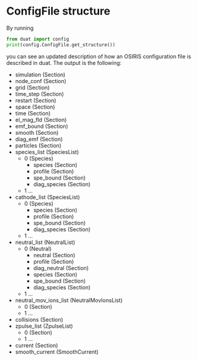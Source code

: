 # ConfigFile structure
By running
```python
from duat import config
print(config.ConfigFile.get_structure())
```
you can see an updated description of how an OSIRIS configuration file is described in duat.
The output is the following:

- simulation (Section)
- node_conf (Section)
- grid (Section)
- time_step (Section)
- restart (Section)
- space (Section)
- time (Section)
- el_mag_fld (Section)
- emf_bound (Section)
- smooth (Section)
- diag_emf (Section)
- particles (Section)
- species_list (SpeciesList)
  - 0 (Species)
    - species (Section)
    - profile (Section)
    - spe_bound (Section)
    - diag_species (Section)
  - 1 ...
- cathode_list (SpeciesList)
  - 0 (Species)
    - species (Section)
    - profile (Section)
    - spe_bound (Section)
    - diag_species (Section)
  - 1 ...
- neutral_list (NeutralList)
  - 0 (Neutral)
    - neutral (Section)
    - profile (Section)
    - diag_neutral (Section)
    - species (Section)
    - spe_bound (Section)
    - diag_species (Section)
  - 1 ...
- neutral_mov_ions_list (NeutralMovIonsList)
  - 0 (Section)
  - 1 ...
- collisions (Section)
- zpulse_list (ZpulseList)
  - 0 (Section)
  - 1 ...
- current (Section)
- smooth_current (SmoothCurrent)
